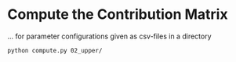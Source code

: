 # Compute the Contribution Matrix

... for parameter configurations given as csv-files in a directory

    python compute.py 02_upper/
